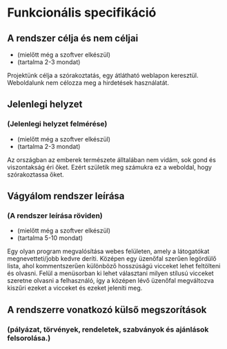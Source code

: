 # Funkcionális specifikáció 
## A rendszer célja és nem céljai
- (mielőtt még a szoftver elkészül)
- (tartalma 2-3 mondat)

Projektünk célja a szórakoztatás, egy átlátható weblapon keresztül. Weboldalunk nem célozza meg a hirdetések használatát.

## Jelenlegi helyzet
### (Jelenlegi helyzet felmérése)
- (mielőtt még a szoftver elkészül)
- (tartalma 2-3 mondat)

Az országban az emberek természete álltalában nem vidám, sok gond és viszontakság éri őket. 
Ezért születik meg számukra ez a weboldal, hogy szórakoztassa őket.

## Vágyálom rendszer leírása
### (A rendszer leírása röviden)
- (mielőtt még a szoftver elkészül)
- (tartalma 5-10 mondat)

Egy olyan program megvalósítása webes felületen, amely a látogatókat megnevetteti/jobb kedvre deríti. 
Középen egy üzenőfal szerűen legördülő lista,
ahol kommentszerűen különböző hosszúságú vicceket lehet feltölteni és olvasni.
Felül a menüsorban ki lehet választani milyen stílusú vicceket szeretne olvasni a felhasználó,
így a középen lévő üzenőfal megváltozva kiszűri ezeket a vicceket és ezeket jeleníti meg.

## A rendszerre vonatkozó külső megszorítások
### (pályázat, törvények, rendeletek, szabványok és ajánlások felsorolása.)